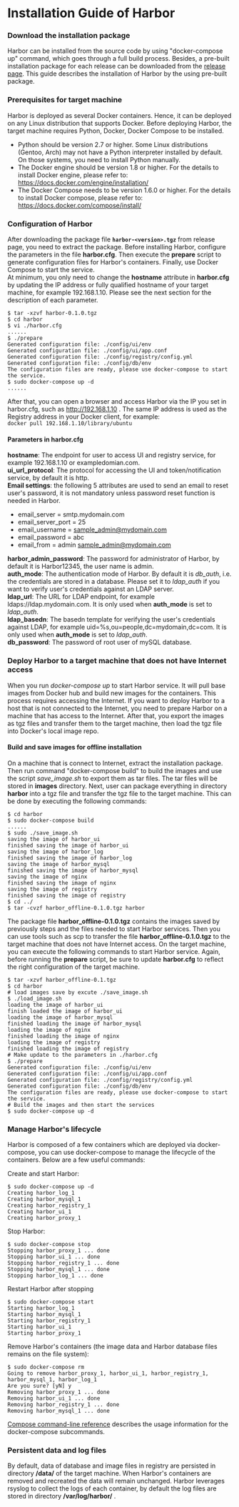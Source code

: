 # Installation Guide of Harbor
### Download the installation package
Harbor can be installed from the source code by using "docker-compose up" command, which goes through a full build process. Besides, a pre-built installation package for each release can be downloaded from the [release page](https://github.com/vmware/harbor/releases). This guide describes the installation of Harbor by the using pre-built package.
### Prerequisites for target machine
Harbor is deployed as several Docker containers.  Hence, it can be deployed on any Linux distribution that supports Docker. 
Before deploying Harbor, the target machine requires Python, Docker, Docker Compose to be installed.  
* Python should be version 2.7 or higher.  Some Linux distributions (Gentoo, Arch) may not have a Python interpreter installed by default. On those systems, you need to install Python manually.  
* The Docker engine should be version 1.8 or higher.  For the details to install Docker engine, please refer to: https://docs.docker.com/engine/installation/
* The Docker Compose needs to be version 1.6.0 or higher.  For the details to install Docker compose, please refer to: https://docs.docker.com/compose/install/

### Configuration of Harbor 
After downloading the package file **```harbor-<version>.tgz```** from release page, you need to extract the package. Before installing Harbor, configure the parameters in the file **harbor.cfg**. Then execute the **prepare** script to generate configuration files for Harbor's containers. Finally, use Docker Compose to start the service.  
At minimum, you only need to change the **hostname** attribute in **harbor.cfg** by updating the IP  address or fully qualified hostname of your target machine, for example 192.168.1.10.  Please see the next section for the description of each parameter.
```
$ tar -xzvf harbor-0.1.0.tgz
$ cd harbor
$ vi ./harbor.cfg
......
$ ./prepare
Generated configuration file: ./config/ui/env
Generated configuration file: ./config/ui/app.conf
Generated configuration file: ./config/registry/config.yml
Generated configuration file: ./config/db/env
The configuration files are ready, please use docker-compose to start the service.
$ sudo docker-compose up -d
......
```
After that, you can open a browser and access Harbor via the IP you set in harbor.cfg, such as http://192.168.1.10 . The same IP address is used as the Registry address in your Docker client, for example:  
```docker pull 192.168.1.10/library/ubuntu```

#### Parameters in harbor.cfg
**hostname**: The endpoint for user to access UI and registry service, for example 192.168.1.10 or exampledomian.com.  
**ui_url_protocol**: The protocol for accessing the UI and token/notification service, by default it is http.  
**Email settings**: the following 5 attributes are used to send an email to reset user's password,  it is not mandatory unless password reset function is needed in Harbor.  
* email_server = smtp.mydomain.com 
* email_server_port = 25
* email_username = sample_admin@mydomain.com
* email_password = abc
* email_from = admin <sample_admin@mydomain.com>  

**harbor_admin_password**: The password for administrator of Harbor, by default it is Harbor12345, the user name is admin.  
**auth_mode**: The authentication mode of Harbor. By default it is *db_auth*, i.e. the credentials are stored in a database. Please set it to *ldap_auth* if you want to verify user's credentials against an LDAP server.  
**ldap_url**: The URL for LDAP endpoint, for example ldaps://ldap.mydomain.com. It is only used when **auth_mode** is set to *ldap_auth*.    
**ldap_basedn**: The basedn template for verifying the user's credentials against LDAP, for example uid=%s,ou=people,dc=mydomain,dc=com.  It is only used when **auth_mode** is set to *ldap_auth*.  
**db_password**: The password of root user of mySQL database.

### Deploy Harbor to a target machine that does not have Internet access
When you run *docker-compose up* to start Harbor service. It will pull base images from Docker hub and build new images for the containers. This process requires accessing the Internet. If you want to deploy Harbor to a host that is not connected to the Internet, you need to prepare Harbor on a machine that has access to the Internet. After that, you export the images as tgz files and transfer them to the target machine, then load the tgz file into Docker's local image repo.

#### Build and save images for offline installation
On a machine that is connect to Internet, extract the installation package. Then run command "docker-compose build" to build the images and use the script *save_image.sh* to export them as tar files. The tar files will be stored in **images** directory. Next, user can package everything in directory **harbor** into a tgz file and transfer the tgz file to the target machine. This can be done by executing the following commands:

```
$ cd harbor
$ sudo docker-compose build
......
$ sudo ./save_image.sh  
saving the image of harbor_ui
finished saving the image of harbor_ui
saving the image of harbor_log
finished saving the image of harbor_log
saving the image of harbor_mysql
finished saving the image of harbor_mysql
saving the image of nginx
finished saving the image of nginx
saving the image of registry
finished saving the image of registry
$ cd ../  
$ tar -cvzf harbor_offline-0.1.0.tgz harbor
```

The package file **harbor_offline-0.1.0.tgz** contains the images saved by previously steps and the files needed to start Harbor services.
Then you can use tools such as scp to transfer the file **harbor_offline-0.1.0.tgz** to the target machine that does not have Internet access. On the target machine, you can execute the following commands to start Harbor service. Again, before running the **prepare** script, be sure to update **harbor.cfg** to reflect the right configuration of the target machine.
```
$ tar -xzvf harbor_offline-0.1.tgz  
$ cd harbor  
# load images save by excute ./save_image.sh
$ ./load_image.sh
loading the image of harbor_ui
finish loaded the image of harbor_ui
loading the image of harbor_mysql
finished loading the image of harbor_mysql
loading the image of nginx
finished loading the image of nginx
loading the image of registry
finished loading the image of registry
# Make update to the parameters in ./harbor.cfg  
$ ./prepare
Generated configuration file: ./config/ui/env
Generated configuration file: ./config/ui/app.conf
Generated configuration file: ./config/registry/config.yml
Generated configuration file: ./config/db/env
The configuration files are ready, please use docker-compose to start the service.
# Build the images and then start the services
$ sudo docker-compose up -d
```

### Manage Harbor's lifecycle
Harbor is composed of a few containers which are deployed via docker-compose, you can use docker-compose to manage the lifecycle of the containers. Below are a few useful commands: 

Create and start Harbor:  
```
$ sudo docker-compose up -d 
Creating harbor_log_1
Creating harbor_mysql_1
Creating harbor_registry_1
Creating harbor_ui_1
Creating harbor_proxy_1
```  
Stop Harbor:
```
$ sudo docker-compose stop
Stopping harbor_proxy_1 ... done
Stopping harbor_ui_1 ... done
Stopping harbor_registry_1 ... done
Stopping harbor_mysql_1 ... done
Stopping harbor_log_1 ... done
```  
Restart Harbor after stopping
```
$ sudo docker-compose start
Starting harbor_log_1
Starting harbor_mysql_1
Starting harbor_registry_1
Starting harbor_ui_1
Starting harbor_proxy_1
````  
Remove Harbor's containers (the image data and Harbor database files remains on the file system): 
```
$ sudo docker-compose rm
Going to remove harbor_proxy_1, harbor_ui_1, harbor_registry_1, harbor_mysql_1, harbor_log_1
Are you sure? [yN] y
Removing harbor_proxy_1 ... done
Removing harbor_ui_1 ... done
Removing harbor_registry_1 ... done
Removing harbor_mysql_1 ... done
```  
[Compose command-line reference](https://docs.docker.com/compose/reference/) describes the usage information for the docker-compose subcommands.

### Persistent data and log files
By default, data of database and image files in registry are persisted in directory **/data/** of the target machine. When Harbor's containers are removed and recreated the data will remain unchanged. 
Harbor leverages rsyslog to collect the logs of each container, by default the log files are stored in directory **/var/log/harbor/** .